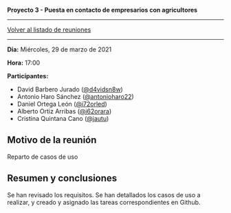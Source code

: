 __Proyecto 3 - Puesta en contacto de empresarios con agricultores__

---

[Volver al listado de reuniones](meeting.md)

---

**Día:** Miércoles, 29 de marzo de 2021

**Hora:** 17:00

**Participantes:**

* David Barbero Jurado ([@d4vidsn8w](https://github.com/d4vidsn8w))
* Antonio Haro Sánchez ([@antonioharo22](https://github.com/antonioharo22))
* Daniel Ortega León ([@i72orled](https://github.com/i72orled))
* Alberto Ortiz Arribas ([@i62orara](https://github.com/i62orara))
* Cristina Quintana Cano ([@jautu](https://github.com/jautu))

## Motivo de la reunión

Reparto de casos de uso

## Resumen y conclusiones

Se han revisado los requisitos.
Se han detallados los casos de uso a realizar, y creado y asignado las tareas correspondientes en Github.
